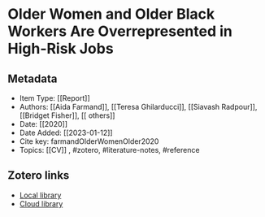 # Older Women and Older Black Workers Are Overrepresented in High-Risk Jobs

## Metadata

* Item Type: [[Report]]
* Authors: [[Aida Farmand]], [[Teresa Ghilarducci]], [[Siavash Radpour]], [[Bridget Fisher]], [[ others]]
* Date: [[2020]]
* Date Added: [[2023-01-12]]
* Cite key: farmandOlderWomenOlder2020
* Topics: [[CV]]
, #zotero, #literature-notes, #reference


##  Zotero links
* [Local library](zotero://select/items/1_5YWGAM76)
* [Cloud library](http://zotero.org/users/10903504/items/5YWGAM76)

